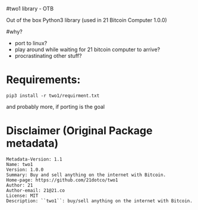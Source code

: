 #two1 library - OTB

Out of the box Python3 library (used in 21 Bitcoin Computer 1.0.0)


#why?
* port to linux?
* play around while waiting for 21 bitcoin computer to arrive?
* procrastinating other stuff?


# Requirements:
```
pip3 install -r two1/requirment.txt
```
and probably more, if porting is the goal



# Disclaimer  (Original Package metadata)
````
Metadata-Version: 1.1
Name: two1
Version: 1.0.0
Summary: Buy and sell anything on the internet with Bitcoin.
Home-page: https://github.com/21dotco/two1
Author: 21
Author-email: 21@21.co
License: MIT
Description: ``two1``: buy/sell anything on the internet with Bitcoin.
````